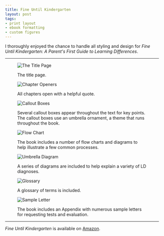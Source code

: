 ```yaml
---
title: Fine Until Kindergarten
layout: post
tags: 
- print layout
- ebook formatting
- custom figures
---
```


I thoroughly enjoyed the chance to handle all styling and design for *Fine Until Kindergarten: A Parent's First Guide to Learning Differences*.

---



<figure>
    <img src="/img/portfolio/fine-until/fine-until-1.png" alt="The Title Page">
    <figcaption><p>The title page.</p></figcaption>
</figure>

<figure>
    <img src="/img/portfolio/fine-until/fine-until-2.png" alt="Chapter Openers">
    <figcaption><p>All chapters open with a helpful quote.</p></figcaption>
</figure>

<figure>
    <img src="/img/portfolio/fine-until/fine-until-3.png" alt="Callout Boxes">
    <figcaption><p>Several callout boxes appear throughout the text for key points. The callout boxes use an umbrella ornament, a theme that runs throughout the book.</p></figcaption>
</figure>

<figure>
    <img src="/img/portfolio/fine-until/fine-until-4.png" alt="Flow Chart">
    <figcaption><p>The book includes a number of flow charts and diagrams to help illustrate a few common processes.</p></figcaption>
</figure>

<figure>
    <img src="/img/portfolio/fine-until/fine-until-5.png" alt="Umbrella Diagram">
    <figcaption><p>A series of diagrams are included to help explain a variety of LD diagnoses.</p></figcaption>
</figure>

<figure>
    <img src="/img/portfolio/fine-until/fine-until-6.png" alt="Glossary">
    <figcaption><p>A glossary of terms is included.</p></figcaption>
</figure>

<figure>
    <img src="/img/portfolio/fine-until/fine-until-7.png" alt="Sample Letter">
    <figcaption><p>The book includes an Appendix with numerous sample letters for requesting tests and evaluation.</p></figcaption>
</figure>

---

*Fine Until Kindergarten* is available on [Amazon](http://www.amazon.com/Fine-Until-Kindergarten-Learning-Differences/dp/0998248002).